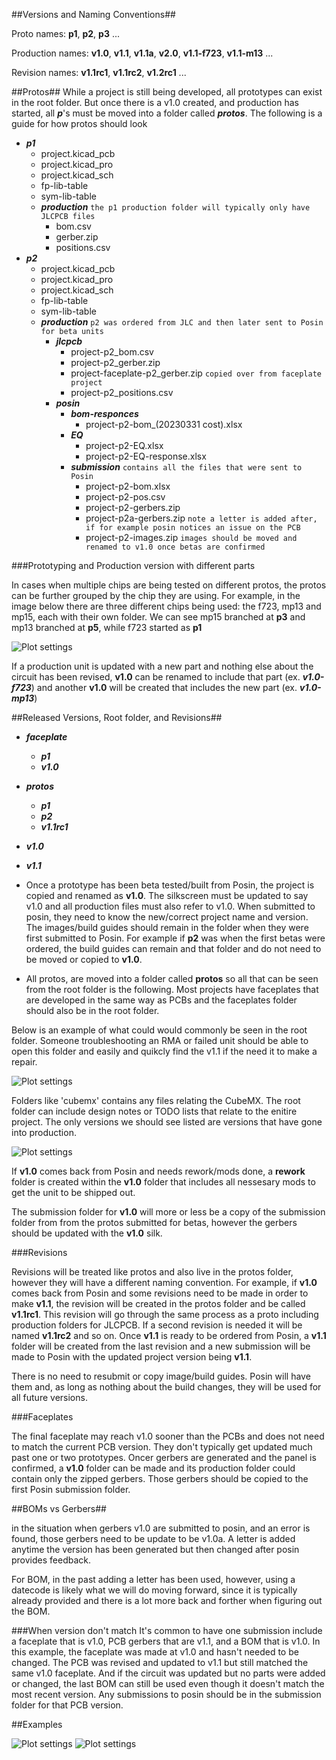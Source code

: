 ##Versions and Naming Conventions##

Proto names: **p1**, **p2**, **p3** ...

Production names: **v1.0**, **v1.1**, **v1.1a**, **v2.0**, **v1.1-f723**, **v1.1-m13** ...

Revision names: **v1.1rc1**, **v1.1rc2**, **v1.2rc1** ...



##Protos##
While a project is still being developed, all prototypes can exist in the root folder. But once there is a v1.0 created, and production has started, all ***p***'s must be moved into a folder called ***protos***. The following is a guide for how protos should look


* ***p1***
	* project.kicad_pcb
	* project.kicad_pro
	* project.kicad_sch
	* fp-lib-table
	* sym-lib-table
	* ***production*** `the p1 production folder will typically only have JLCPCB files`
		* bom.csv
		* gerber.zip
		* positions.csv
* ***p2***
	* project.kicad_pcb
	* project.kicad_pro
	* project.kicad_sch
	* fp-lib-table
	* sym-lib-table
	* ***production*** `p2 was ordered from JLC and then later sent to Posin for beta units`
		* ***jlcpcb*** 
			* project-p2_bom.csv
			* project-p2_gerber.zip
			* project-faceplate-p2_gerber.zip `copied over from faceplate project`
			* project-p2_positions.csv
		* ***posin***
			* ***bom-responces***
				* project-p2-bom_(20230331 cost).xlsx
			* ***EQ***
				* project-p2-EQ.xlsx
				* project-p2-EQ-response.xlsx
			* ***submission*** `contains all the files that were sent to Posin`
				* project-p2-bom.xlsx
				* project-p2-pos.csv
				* project-p2-gerbers.zip
				* project-p2a-gerbers.zip `note a letter is added after, if for example posin notices an issue on the PCB`
				* project-p2-images.zip `images should be moved and renamed to v1.0 once betas are confirmed`

###Prototyping and Production version with different parts

In cases when multiple chips are being tested on different protos, the protos can be further grouped by the chip they are using. For example, in the image below there are three different chips being used: the f723, mp13 and mp15, each with their own folder. We can see mp15 branched at **p3** and mp13 branched at **p5**, while f723 started as **p1**

![Plot settings](img/protos-format.png)

If a production unit is updated with a new part and nothing else about the circuit has been revised, **v1.0** can be renamed to include that part (ex. ***v1.0-f723***) and another **v1.0** will be created that includes the new part (ex. ***v1.0-mp13***)



	

##Released Versions, Root folder, and Revisions##


* ***faceplate***
	* ***p1***
	* ***v1.0***
* ***protos***
	* ***p1***
	* ***p2***
	* ***v1.1rc1***
* ***v1.0***
* ***v1.1***

* Once a prototype has been beta tested/built from Posin, the project is copied and renamed as **v1.0**. The silkscreen must be updated to say v1.0 and all production files must also refer to v1.0. When submitted to posin, they need to know the new/correct project name and version.  The images/build guides should remain in the folder when they were first submitted to Posin. For example if **p2** was when the first betas were ordered, the build guides can remain and that folder and do not need to be moved or copied to **v1.0**. 
* All protos, are moved into a folder called **protos** so all that can be seen from the root folder is the following. Most projects have faceplates that are developed in the same way as PCBs and the faceplates folder should also be in the root folder.

Below is an example of what could would commonly be seen in the root folder.  Someone troubleshooting an RMA or failed unit should be able to open this folder and easily and quikcly find the v1.1 if the need it to make a repair.
 
![Plot settings](img/root-folder2.png)

Folders like 'cubemx' contains any files relating the CubeMX. The root folder can include design notes or TODO lists that relate to the enitire project. The only versions we should see listed are versions that have gone into production.

![Plot settings](img/root-folder.png)

If **v1.0** comes back from Posin and needs rework/mods done, a **rework** folder is created within the **v1.0** folder that includes all nessesary mods to get the unit to be shipped out.

The submission folder for **v1.0** will more or less be a copy of the submission folder from from the protos submitted for betas, however the gerbers should be updated with the **v1.0** silk.

###Revisions

Revisions will be treated like protos and also live in the protos folder, however they will have a different naming convention. For example, if **v1.0** comes back from Posin and some revisions need to be made in order to make **v1.1**, the revision will be created in the protos folder and be called **v1.1rc1**. This revision will go through the same process as a proto including production folders for JLCPCB. If a second revision is needed it will be named **v1.1rc2** and so on. Once **v1.1** is ready to be ordered from Posin, a **v1.1** folder will be created from the last revision and a new submission will be made to Posin with the updated project version being **v1.1**.

There is no need to resubmit or copy image/build guides. Posin will have them and, as long as nothing about the build changes, they will be used for all future versions.

###Faceplates

The final faceplate may reach v1.0 sooner than the PCBs and does not need to match the current PCB version. They don't typically get updated much past one or two prototypes. Oncer gerbers are generated and the panel is confirmed, a **v1.0** folder can be made and its production folder could contain only the zipped gerbers. Those gerbers should be copied to the first Posin submission folder.


##BOMs vs Gerbers##

in the situation when gerbers v1.0 are submitted to posin, and an error is found, those gerbers need to be update to be v1.0a. A letter is added anytime the version has been generated but then changed after posin provides feedback.

For BOM, in the past adding a letter has been used, however, using a datecode is likely what we will do moving forward, since it is typically already provided and there is a lot more back and forther when figuring out the BOM.

###When version don't match
It's common to have one submission include a faceplate that is v1.0, PCB gerbers that are v1.1, and a BOM that is v1.0. In this example, the faceplate was made at v1.0 and hasn't needed to be changed. The PCB was revised and updated to v1.1 but still matched the same v1.0 faceplate. And if the circuit was updated but no parts were added or changed, the last BOM can still be used even though it doesn't match the most recent version. Any submissions to posin should be in the submission folder for that PCB version.

##Examples

![Plot settings](img/file-format.png) ![Plot settings](img/file-format2.png)

